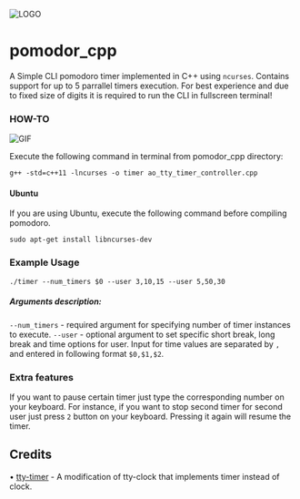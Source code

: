 ![LOGO](https://raw.githubusercontent.com/AOrumbaev/pomodor_cpp/master/image_resources/pomo_icon.png)

# pomodor_cpp
A Simple CLI pomodoro timer implemented in C++ using `ncurses`.
Contains support for up to 5 parrallel timers execution. 
For best experience and due to fixed size of digits it is required to run the CLI in fullscreen terminal!

### HOW-TO

![GIF](https://raw.githubusercontent.com/AOrumbaev/pomodor_cpp/master/image_resources/tutorial_timer.gif)

Execute the following command in terminal from pomodor_cpp directory:

`g++ -std=c++11 -lncurses -o timer ao_tty_timer_controller.cpp`

#### Ubuntu
If you are using Ubuntu, execute the following command before compiling pomodoro.

`sudo apt-get install libncurses-dev`

### Example Usage
```
./timer --num_timers $0 --user 3,10,15 --user 5,50,30
```
##### Arguments description:
`--num_timers` - required argument for specifying number of timer instances to execute.
`--user` - optional argument to set specific short break, long break and time options for user. Input for time values are separated by `,` and entered in following format `$0,$1,$2`.

### Extra features
If you want to pause certain timer just type the corresponding number on your keyboard. For instance, if you want to stop second timer for second user just press `2` button on your keyboard. Pressing it again will resume the timer.

## Credits
• [tty-timer](https://github.com/mbarbar/ttytimer) - A modification of tty-clock that implements timer instead of clock.
